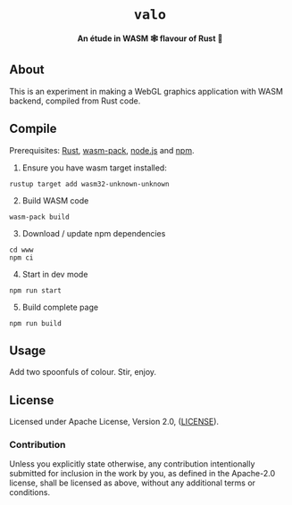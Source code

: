 <div align="center">

  <h1><code>valo</code></h1>

  <strong>An étude in WASM 🕸 flavour of Rust 🦀</strong>

</div>

## About

This is an experiment in making a WebGL graphics application with WASM backend, compiled from Rust code.

## Compile

Prerequisites: [Rust](https://www.rust-lang.org/learn/get-started), [wasm-pack](https://rustwasm.github.io/wasm-pack/installer/), [node.js](https://nodejs.org/en/) and [npm](https://www.npmjs.com).

1. Ensure you have wasm target installed:
```
rustup target add wasm32-unknown-unknown
```

2. Build WASM code
```
wasm-pack build
```

3. Download / update npm dependencies
```
cd www
npm ci
```

4. Start in dev mode
```
npm run start
```

5. Build complete page
```
npm run build
```

## Usage

Add two spoonfuls of colour. Stir, enjoy.

## License

Licensed under Apache License, Version 2.0, ([LICENSE](LICENSE)).

### Contribution

Unless you explicitly state otherwise, any contribution intentionally
submitted for inclusion in the work by you, as defined in the Apache-2.0
license, shall be licensed as above, without any additional terms or
conditions.
